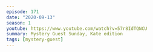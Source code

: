 ```yaml
---
episode: 171
date: "2020-09-13"
season: 1
youtube: https://www.youtube.com/watch?v=57r8IdTQNCU
summary: Mystery Guest Sunday, Kate edition
tags: [mystery-guest]
---
```


